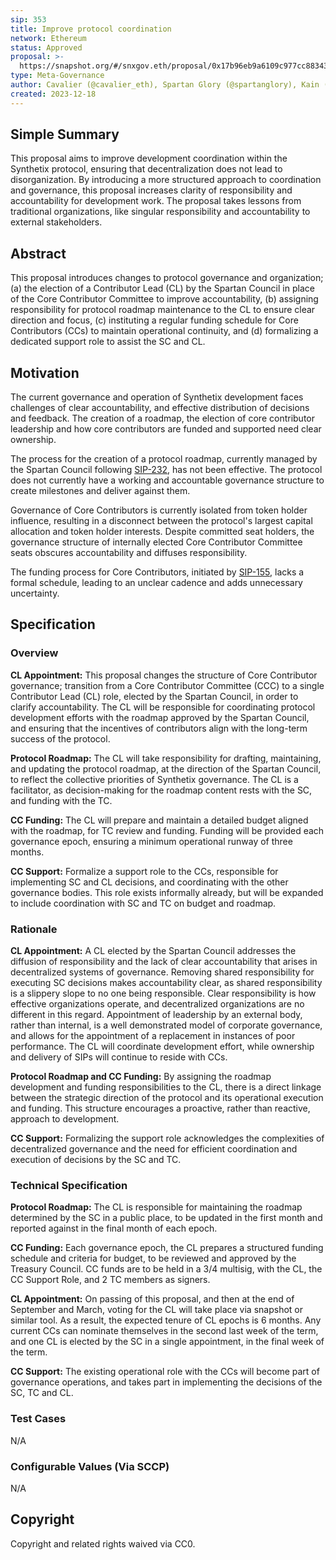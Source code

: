 ```yaml
---
sip: 353
title: Improve protocol coordination
network: Ethereum 
status: Approved
proposal: >-
  https://snapshot.org/#/snxgov.eth/proposal/0x17b96eb9a6109c977cc88343d6116c85bf3a08ee00b6477137b7d2c83f09cb26
type: Meta-Governance
author: Cavalier (@cavalier_eth), Spartan Glory (@spartanglory), Kain (@kaiynne) 
created: 2023-12-18
---
```


## Simple Summary
<!--"If you can't explain it simply, you don't understand it well enough." Simply describe the outcome the proposed changes intend to achieve. This should be non-technical and accessible to a casual community member.-->

This proposal aims to improve development coordination within the Synthetix protocol, ensuring that decentralization does not lead to disorganization. By introducing a more structured approach to coordination and governance, this proposal increases clarity of responsibility and accountability for development work. The proposal takes lessons from traditional organizations, like singular responsibility and accountability to external stakeholders.

## Abstract
<!--A short (~200 word) description of the proposed change, the abstract should clearly describe the proposed change. This is what *will* be done if the SIP is implemented, not *why* it should be done or *how* it will be done. If the SIP proposes deploying a new contract, write, "we propose to deploy a new contract that will do x".-->

This proposal introduces changes to protocol governance and organization; (a) the election of a Contributor Lead (CL) by the Spartan Council in place of the Core Contributor Committee to improve accountability, (b) assigning responsibility for protocol roadmap maintenance to the CL to ensure clear direction and focus, (c) instituting a regular funding schedule for Core Contributors (CCs) to maintain operational continuity, and (d) formalizing a dedicated support role to assist the SC and CL.

## Motivation
<!--This is the problem statement. This is the *why* of the SIP. It should clearly explain *why* the current state of the protocol is inadequate.  It is critical that you explain *why* the change is needed, if the SIP proposes changing how something is calculated, you must address *why* the current calculation is inaccurate or wrong. This is not the place to describe how the SIP will address the issue!-->

The current governance and operation of Synthetix development faces challenges of clear accountability, and effective distribution of decisions and feedback. The creation of a roadmap, the election of core contributor leadership and how core contributors are funded and supported need clear ownership. 

The process for the creation of a protocol roadmap, currently managed by the Spartan Council following [SIP-232](https://sips.synthetix.io/sips/sip-232/), has not been effective. The protocol does not currently have a working and accountable governance structure to create milestones and deliver against them.

Governance of Core Contributors is currently isolated from token holder influence, resulting in a disconnect between the protocol's largest capital allocation and token holder interests. Despite committed seat holders, the governance structure of internally elected Core Contributor Committee seats obscures accountability and diffuses responsibility. 

The funding process for Core Contributors, initiated by [SIP-155](https://sips.synthetix.io/sips/sip-155/), lacks a formal schedule, leading to an unclear cadence and adds unnecessary uncertainty.

## Specification
<!--The specification should describe the syntax and semantics of any new feature, there are five sections
1. Overview
2. Rationale
3. Technical Specification
4. Test Cases
5. Configurable Values
-->

### Overview
<!--This is a high level overview of *how* the SIP will solve the problem. The overview should clearly describe how the new feature will be implemented.-->

**CL Appointment:** 
This proposal changes the structure of Core Contributor governance; transition from a Core Contributor Committee (CCC) to a single Contributor Lead (CL) role, elected by the Spartan Council, in order to clarify accountability. The CL will be responsible for coordinating protocol development efforts with the roadmap approved by the Spartan Council, and ensuring that the incentives of contributors align with the long-term success of the protocol.

**Protocol Roadmap:** 
The CL will take responsibility for drafting, maintaining, and updating the protocol roadmap, at the direction of the Spartan Council, to reflect the collective priorities of Synthetix governance. The CL is a facilitator, as decision-making for the roadmap content rests with the SC, and funding with the TC.

**CC Funding:**
The CL will prepare and maintain a detailed budget aligned with the roadmap, for TC review and funding. Funding will be provided each governance epoch, ensuring a minimum operational runway of three months.

**CC Support:**
Formalize a support role to the CCs, responsible for implementing SC and CL decisions, and coordinating with the other governance bodies. This role exists informally already, but will be expanded to include coordination with SC and TC on budget and roadmap. 

### Rationale
<!--This is where you explain the reasoning behind how you propose to solve the problem. Why did you propose to implement the change in this way, what were the considerations and trade-offs. The rationale fleshes out what motivated the design and why particular design decisions were made. It should describe alternate designs that were considered and related work. The rationale may also provide evidence of consensus within the community, and should discuss important objections or concerns raised during discussion.-->

**CL Appointment:**
A CL elected by the Spartan Council addresses the diffusion of responsibility and the lack of clear accountability that arises in decentralized systems of governance. 
Removing shared responsibility for executing SC decisions makes accountability clear, as shared responsibility is a slippery slope to no one being responsible. Clear responsibility is how effective organizations operate, and decentralized organizations are no different in this regard.
Appointment of leadership by an external body, rather than internal, is a well demonstrated model of corporate governance, and allows for the appointment of a replacement in instances of poor performance.
The CL will coordinate development effort, while ownership and delivery of SIPs will continue to reside with CCs.  

**Protocol Roadmap and CC Funding:**
By assigning the roadmap development and funding responsibilities to the CL, there is a direct linkage between the strategic direction of the protocol and its operational execution and funding. This structure encourages a proactive, rather than reactive, approach to development.

**CC Support:**
Formalizing the support role acknowledges the complexities of decentralized governance and the need for efficient coordination and execution of decisions by the SC and TC.

### Technical Specification
**Protocol Roadmap:** The CL is responsible for maintaining the roadmap determined by the SC in a public place, to be updated in the first month and reported against in the final month of each epoch.

**CC Funding:**
Each governance epoch, the CL prepares a structured funding schedule and criteria for budget, to be reviewed and approved by the Treasury Council. CC funds are to be held in a 3/4 multisig, with the CL, the CC Support Role, and 2 TC members as signers.

**CL Appointment:**
On passing of this proposal, and then at the end of September and March, voting for the CL will take place via snapshot or similar tool. As a result, the expected tenure of CL epochs is 6 months. Any current CCs can nominate themselves in the second last week of the term, and one CL is elected by the SC in a single appointment, in the final week of the term.

**CC Support:**
The existing operational role with the CCs will become part of governance operations, and takes part in implementing the decisions of the SC, TC and CL. 

### Test Cases
<!--Test cases for an implementation are mandatory for SIPs but can be included with the implementation..-->

N/A

### Configurable Values (Via SCCP)
<!--Please list all values configurable via SCCP under this implementation.-->

N/A

## Copyright
Copyright and related rights waived via CC0.
